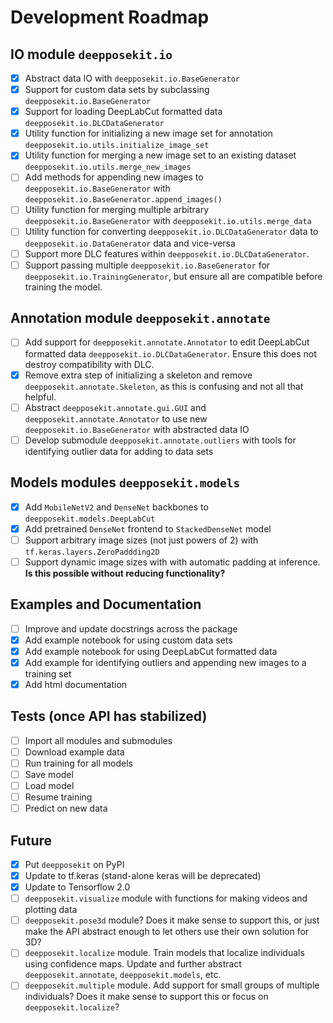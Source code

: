 Development Roadmap
==========

IO module `deepposekit.io`
------
- [x] Abstract data IO with `deepposekit.io.BaseGenerator`
- [x] Support for custom data sets by subclassing `deepposekit.io.BaseGenerator`
- [x] Support for loading DeepLabCut formatted data `deepposekit.io.DLCDataGenerator`
- [x] Utility function for initializing a new image set for annotation `deepposekit.io.utils.initialize_image_set`
- [x] Utility function for merging a new image set to an existing dataset `deepposekit.io.utils.merge_new_images`
- [ ] Add methods for appending new images to `deepposekit.io.BaseGenerator` with 
`deepposekit.io.BaseGenerator.append_images()`
- [ ] Utility function for merging multiple arbitrary `deepposekit.io.BaseGenerator` with `deepposekit.io.utils.merge_data`
- [ ] Utility function for converting `deepposekit.io.DLCDataGenerator` data to `deepposekit.io.DataGenerator` data and vice-versa
- [ ] Support more DLC features within `deepposekit.io.DLCDataGenerator`. 
- [ ] Support passing multiple `deepposekit.io.BaseGenerator` for `deepposekit.io.TrainingGenerator`, but ensure all are compatible before training the model.

Annotation module `deepposekit.annotate`
------
- [ ] Add support for `deepposekit.annotate.Annotator` to edit DeepLabCut formatted data `deepposekit.io.DLCDataGenerator`. Ensure this does not destroy compatibility with DLC.
- [x] Remove extra step of initializing a skeleton and remove `deepposekit.annotate.Skeleton`, as this is confusing and not all that helpful.
- [ ] Abstract `deepposekit.annotate.gui.GUI` and `deepposekit.annotate.Annotator` to use new `deepposekit.io.BaseGenerator` with abstracted data IO
- [ ] Develop submodule `deepposekit.annotate.outliers` with tools for identifying outlier data for adding to data sets

Models modules `deepposekit.models`
------
- [x] Add `MobileNetV2` and `DenseNet` backbones to `deepposekit.models.DeepLabCut`
- [x] Add pretrained `DenseNet` frontend to `StackedDenseNet` model
- [ ] Support arbitrary image sizes (not just powers of 2) with `tf.keras.layers.ZeroPaddding2D` 
- [ ] Support dynamic image sizes with with automatic padding at inference. **Is this possible without reducing functionality?**

Examples and Documentation
------
- [ ] Improve and update docstrings across the package
- [x] Add example notebook for using custom data sets 
- [x] Add example notebook for using DeepLabCut formatted data
- [x] Add example for identifying outliers and appending new images to a training set
- [x] Add html documentation

Tests (once API has stabilized)
------
- [ ] Import all modules and submodules
- [ ] Download example data
- [ ] Run training for all models
- [ ] Save model
- [ ] Load model
- [ ] Resume training
- [ ] Predict on new data

Future
------
- [x] Put `deepposekit` on PyPI
- [x] Update to tf.keras (stand-alone keras will be deprecated)
- [x] Update to Tensorflow 2.0
- [ ] `deepposekit.visualize` module with functions for making videos and plotting data
- [ ] `deepposekit.pose3d` module? Does it make sense to support this, or just make the API abstract enough to let others use their own solution for 3D?
- [ ] `deepposekit.localize` module. Train models that localize individuals using confidence maps. Update and further abstract `deepposekit.annotate`, `deepposekit.models`, etc.
- [ ] `deepposekit.multiple` module. Add support for small groups of multiple individuals? Does it make sense to support this or focus on `deepposekit.localize`?
